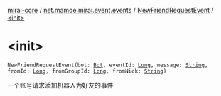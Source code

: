 [mirai-core](../../index.md) / [net.mamoe.mirai.event.events](../index.md) / [NewFriendRequestEvent](index.md) / [&lt;init&gt;](./-init-.md)

# &lt;init&gt;

`NewFriendRequestEvent(bot: `[`Bot`](../../net.mamoe.mirai/-bot/index.md)`, eventId: `[`Long`](https://kotlinlang.org/api/latest/jvm/stdlib/kotlin/-long/index.html)`, message: `[`String`](https://kotlinlang.org/api/latest/jvm/stdlib/kotlin/-string/index.html)`, fromId: `[`Long`](https://kotlinlang.org/api/latest/jvm/stdlib/kotlin/-long/index.html)`, fromGroupId: `[`Long`](https://kotlinlang.org/api/latest/jvm/stdlib/kotlin/-long/index.html)`, fromNick: `[`String`](https://kotlinlang.org/api/latest/jvm/stdlib/kotlin/-string/index.html)`)`

一个账号请求添加机器人为好友的事件

